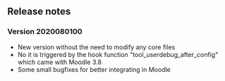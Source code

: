 ## Release notes

### Version 2020080100

* New version without the need to modify any core files
* No it is triggered by the hook function "tool_userdebug_after_config" which came with Moodle 3.8
* Some small bugfixes for better integrating in Moodle
